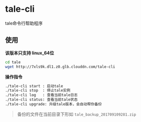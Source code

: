 # tale-cli

tale命令行帮助程序

## 使用

**该版本只支持 linux_64位**

```bash
cd tale
wget http://7xls9k.dl1.z0.glb.clouddn.com/tale-cli
```

**操作指令**

```bash
./tale-cli start : 启动tale
./tale-cli stop  : 停止tale实例
./tale-cli log   : 查看当前tale日志
./tale-cli status: 查看当前tale状态
./tale-cli upgrade: 升级tale版本，会自动帮你备份
```

> 备份的文件在当前目录下形如 `tale_backup_201709109281.zip`
